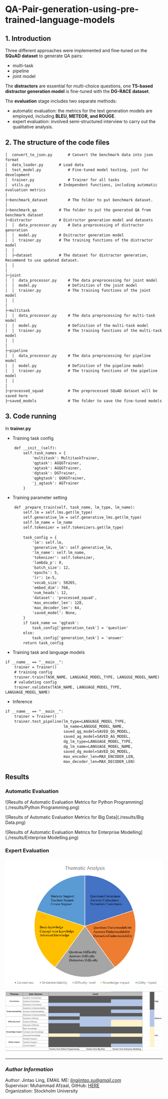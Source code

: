 # QA-Pair-generation-using-pre-trained-language-models
## 1. Introduction
Three different approaches were implemented and fine-tuned on the **SQuAD dataset** to generate QA pairs: 
* multi-task
* pipeline
* joint model 

The **distractors** are essential for multi-choice questions, one **T5-based distractor generation model** is fine-tuned with the **DG-RACE dataset**. 

The **evaluation** stage includes two separate methods: 
* automatic evaluation: the metrics for the text generation models are employed, including **BLEU, METEOR, and ROUGE**.
* expert evaluation: involved semi-structured interview to carry out the qualitative analysis.

## 2. The structure of the code files
```
│  convert_to_json.py       # Convert the benchmark data into json format
│  data_loader.py	    # Load data
│  test_model.py            # Fine-tuned model testing, just for development
│  trainer.py	            # Trainer for all tasks
│  utils.py	            # Independent functions, including automatic evaluation metrics
│  
├─benchmark_dataset         # The folder to put benchmark dataset.
│
├─benchmark_qa		    # The folder to put the generated QA from benchmark dataset
├─distractor		    # Distrsctor generation model and datasets
│  │  data_processor.py     # Data preprocessing of distractor generation
│  │  model.py		    # Dsitractor generation model
│  │  trainer.py	    # The training functions of the distractor model
│  │  
│  ├─dataset		    # The dataset for distractor generation, Recommend to use updated dataset.
│  │      
│          
├─joint	
│  │  data_processor.py     # The data preprocessing for joint model
│  │  model.py              # Definition of the joint model
│  │  trainer.py            # The training functions of the joint model
│  │  
│          
├─multitask
│  │  data_processor.py     # The data preprocessing for multi-task model
│  │  model.py              # Definition of the multi-task model
│  │  trainer.py            # The training functions of the multi-task model
│  │  
│          
├─pipeline
│  │  data_processor.py     # The data preprocessing for pipeline model
│  │  model.py              # Definition of the pipeline model
│  │  trainer.py            # The training functions of the pipeline model
│  │  
│          
├─processed_squad           # The preprocessed SQuAD dataset will be saved here
├─saved_models              # The folder to save the fine-tuned models
```

## 3. Code running
In **trainer.py**
* Training task config
```
    def __init__(self):
        self.task_names = {
            'multitask': MultitaskTrainer,
            'qgtask': AGQGTrainer,
            'agtask': AGQGTrainer,
            'dgtask': DGTrainer,
            'qgkgtask': QGKGTrainer,
            'j_agtask': AGTrainer
        }
```

* Training parameter setting
```
    def _prepare_train(self, task_name, lm_type, lm_name):
        self.lm = self.lms.get(lm_type)
        self.generative_lm = self.generative_lms.get(lm_type)
        self.lm_name = lm_name
        self.tokenizer = self.tokenizers.get(lm_type)

        task_config = {
            'lm': self.lm,
            'generative_lm': self.generative_lm,
            'lm_name': self.lm_name,
            'tokenizer': self.tokenizer,
            'lambda_p': 0,
            'batch_size': 12,
            'epochs': 5,
            'lr': 1e-5,
            'vocab_size': 50265,
            'embed_dim': 768,
            'num_heads': 12,
            'dataset': 'processed_squad',
            'max_encoder_len': 128,
            'max_decoder_len': 64,
            'saved_model': None,
        }
        if task_name == 'qgtask':
            task_config['generation_task'] = 'question'
        else:
            task_config['generation_task'] = 'answer'
        return task_config
```

* Training task and language models
```
if __name__ == "__main__":
    trainer = Trainer()
    # training config
    trainer.train(TASK_NAME, LANGUAGE_MODEL_TYPE, LANGUGE_MODEL_NAME)
    # valudating config
    trainer.validate(TASK_NAME, LANGUAGE_MODEL_TYPE, LANGUAGE_MODEL_NAME)
```

* Inference
```
if __name__ == "__main__":
    trainer = Trainer()
    trainer.test_pipeline(lm_type=LANGUAGE_MODEL_TYPE,
                          lm_name=LANGUGE_MODEL_NAME,
                          saved_qg_model=SAVED_QG_MODEL,
                          saved_ag_model=SAVED_AG_MODEL,
                          dg_lm_type=LANGUAGE_MODEL_TYPE,
                          dg_lm_name=LANGUAGE_MODEL_NAME,
                          saved_dg_model=SAVED_DG_MODEL,
                          max_encoder_len=MAX_ENCODER_LEN,
                          max_decoder_len=MAX_DECODER_LEN)

```

## Results
### Automatic Evaluation
![Results of Automatic Evaluation Metrics for Python Programming](./results/Python Programming.png)

![Results of Automatic Evaluation Metrics for Big Data](./results/Big Data.png)

![Results of Automatic Evaluation Metrics for Enterprise Modelling](./results/Enterprise Modelling.png)

### Expert Evaluation
![Themes](./results/Themes.png)

![Heatmap](./results/Heatmap.png)

****
### *Author Information*
Author: Jintao Ling, EMAIL ME: *lingjintao.su@gmail.com* <br />
Supervisor: Muhammad Afzaal, GitHub: [HERE](https://github.com/muhammadafzaal) <br />
Organization: Stockholm University